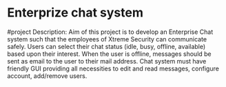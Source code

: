 # Enterprize chat system

#project Description: Aim of this project is to develop an Enterprise Chat system such that the employees of Xtreme Security can communicate safely. Users can select their chat status (idle, busy, offline, available) based upon their interest. When the user is offline, messages should be sent as email to the user to their mail address. Chat system must have friendly GUI providing all necessities to edit and read messages, configure account, add/remove users.

